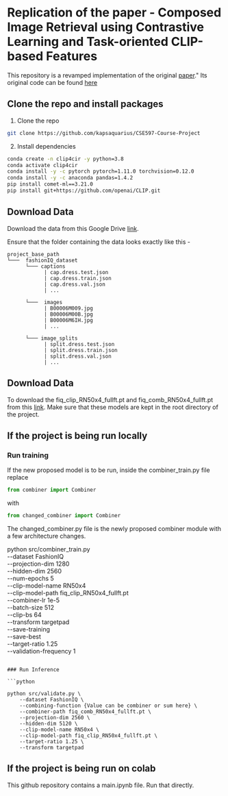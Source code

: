 # Replication of the paper - Composed Image Retrieval using Contrastive Learning and Task-oriented CLIP-based Features

This repository is a revamped implementation of the original [paper](https://arxiv.org/abs/2308.11485)."
Its original code can be found [here](https://github.com/ABaldrati/CLIP4Cir)

## Clone the repo and install packages

1. Clone the repo

```sh
git clone https://github.com/kapsaquarius/CSE597-Course-Project
```

2. Install dependencies

```sh
conda create -n clip4cir -y python=3.8
conda activate clip4cir
conda install -y -c pytorch pytorch=1.11.0 torchvision=0.12.0
conda install -y -c anaconda pandas=1.4.2
pip install comet-ml==3.21.0
pip install git+https://github.com/openai/CLIP.git
```

## Download Data

Download the data from this Google Drive [link](https://drive.google.com/drive/folders/1CYxPeMbxgmMZaBme4TjdkQJOee_YpLgX?usp=drive_link).

Ensure that the folder containing the data looks exactly like this - 

```
project_base_path
└───  fashionIQ_dataset
      └─── captions
            | cap.dress.test.json
            | cap.dress.train.json
            | cap.dress.val.json
            | ...
            
      └───  images
            | B00006M009.jpg
            | B00006M00B.jpg
            | B00006M6IH.jpg
            | ...
            
      └─── image_splits
            | split.dress.test.json
            | split.dress.train.json
            | split.dress.val.json
            | ...

```

## Download Data

To download the fiq_clip_RN50x4_fullft.pt and fiq_comb_RN50x4_fullft.pt from this [link](https://drive.google.com/drive/folders/1BPE33_XSm33Min0OaGW2Sl9rcddZ-WF-?usp=drive_link). Make sure that these models are kept in the root directory of the project.

## If the project is being run locally

### Run training

If the new proposed model is to be run, inside the combiner_train.py file replace

```python
from combiner import Combiner
```
with

```python
from changed_combiner import Combiner
```

The changed_combiner.py file is the newly proposed combiner module with a few architecture changes.

python src/combiner_train.py \
  --dataset FashionIQ \
  --projection-dim 1280 \
  --hidden-dim 2560 \
  --num-epochs 5 \
  --clip-model-name RN50x4 \
  --clip-model-path fiq_clip_RN50x4_fullft.pt \
  --combiner-lr 1e-5 \
  --batch-size 512 \
  --clip-bs 64 \
  --transform targetpad \
  --save-training \
  --save-best \
  --target-ratio 1.25 \
  --validation-frequency 1


```

### Run Inference

```python

python src/validate.py \
    --dataset FashionIQ \
    --combining-function {Value can be combiner or sum here} \
    --combiner-path fiq_comb_RN50x4_fullft.pt \
    --projection-dim 2560 \
    --hidden-dim 5120 \
    --clip-model-name RN50x4 \
    --clip-model-path fiq_clip_RN50x4_fullft.pt \
    --target-ratio 1.25 \
    --transform targetpad

```

## If the project is being run on colab

This github repository contains a main.ipynb file. Run that directly.